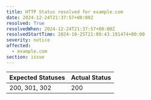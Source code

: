 ```yaml
---
title: HTTP Status resolved for example.com
date: 2024-12-24T21:37:57+00:00Z
resolved: True
resolvedWhen: 2024-12-24T21:37:57+00:00Z
resolvedStartTime: 2024-10-25T21:09:43.191474+00:00
severity: notice
affected:
  - example.com
section: issue
---
```


| Expected Statuses | Actual Status  |
|-------------------|----------------|
| 200, 301, 302 | 200 |
